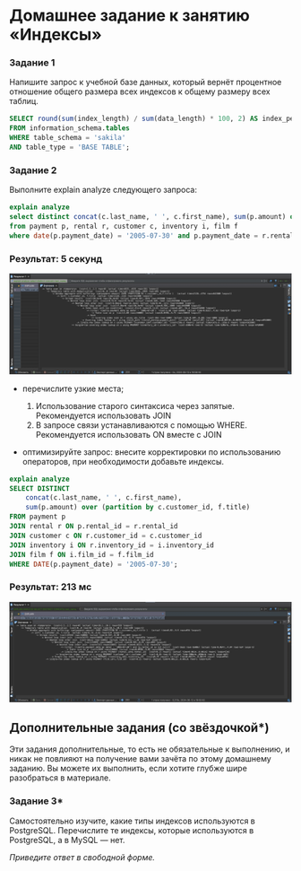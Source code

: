 # Домашнее задание к занятию «Индексы»

### Задание 1
Напишите запрос к учебной базе данных, который вернёт процентное отношение общего размера всех индексов к общему размеру всех таблиц.
```sql
SELECT round(sum(index_length) / sum(data_length) * 100, 2) AS index_percent
FROM information_schema.tables
WHERE table_schema = 'sakila' 
AND table_type = 'BASE TABLE';
```

### Задание 2
Выполните explain analyze следующего запроса:
```sql
explain analyze
select distinct concat(c.last_name, ' ', c.first_name), sum(p.amount) over (partition by c.customer_id, f.title)
from payment p, rental r, customer c, inventory i, film f
where date(p.payment_date) = '2005-07-30' and p.payment_date = r.rental_date and r.customer_id = c.customer_id and i.inventory_id = r.inventory_id
```

### Результат: 5 секунд

![screenshot](../screenshots/index-before.png)
- перечислите узкие места;
    1. Использование старого синтаксиса через запятые. Рекомендуется использовать JOIN
    1. В запросе связи устанавливаются c помощью WHERE. Рекомендуется использовать ON вместе с JOIN

- оптимизируйте запрос: внесите корректировки по использованию операторов, при необходимости добавьте индексы.

```sql
explain analyze
SELECT DISTINCT 
    concat(c.last_name, ' ', c.first_name), 
    sum(p.amount) over (partition by c.customer_id, f.title)
FROM payment p
JOIN rental r ON p.rental_id = r.rental_id
JOIN customer c ON r.customer_id = c.customer_id
JOIN inventory i ON r.inventory_id = i.inventory_id
JOIN film f ON i.film_id = f.film_id
WHERE DATE(p.payment_date) = '2005-07-30';
```
### Результат: 213 мс

![screenshot](../screenshots/index-after.png)

## Дополнительные задания (со звёздочкой*)
Эти задания дополнительные, то есть не обязательные к выполнению, и никак не повлияют на получение вами зачёта по этому домашнему заданию. Вы можете их выполнить, если хотите глубже шире разобраться в материале.

### Задание 3*

Самостоятельно изучите, какие типы индексов используются в PostgreSQL. Перечислите те индексы, которые используются в PostgreSQL, а в MySQL — нет.

*Приведите ответ в свободной форме.*